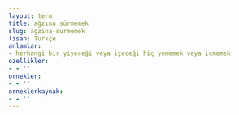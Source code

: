 ```yaml
---
layout: term
title: ağzına sürmemek
slug: agzina-surmemek
lisan: Türkçe
anlamlar:
- herhangi bir yiyeceği veya içeceği hiç yememek veya içmemek
ozellikler:
- - ''
ornekler:
- - ''
orneklerkaynak:
- - ''
---
```

